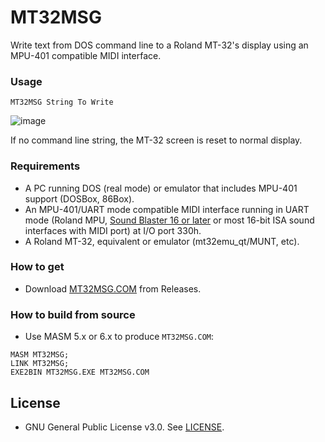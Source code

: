 # MT32MSG
Write text from DOS command line to a Roland MT-32's display using an MPU-401 compatible MIDI interface.

### Usage

`MT32MSG String To Write`

![image](https://github.com/user-attachments/assets/deafd088-f564-4b88-bd6d-f38ebb05f60a)

If no command line string, the MT-32 screen is reset to normal display.

### Requirements
- A PC running DOS (real mode) or emulator that includes MPU-401 support (DOSBox, 86Box).
- An MPU-401/UART mode compatible MIDI interface running in UART mode (Roland MPU, [Sound Blaster 16 or later](https://en.wikipedia.org/wiki/Sound_Blaster#Third_generation_Sound_Blasters,_16-bit_ISA_cards) or most 16-bit ISA sound interfaces with MIDI port) at I/O port 330h.
- A Roland MT-32, equivalent or emulator (mt32emu_qt/MUNT, etc).

### How to get
- Download [MT32MSG.COM](https://github.com/640-KB/MT32MSG/releases) from Releases.

### How to build from source
- Use MASM 5.x or 6.x to produce `MT32MSG.COM`:

```
MASM MT32MSG;
LINK MT32MSG;
EXE2BIN MT32MSG.EXE MT32MSG.COM
```

## License

- GNU General Public License v3.0. See [LICENSE](LICENSE).
